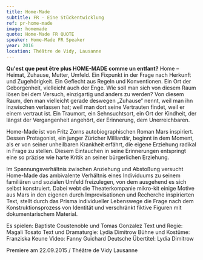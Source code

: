 ```yaml
---
title: Home-Made
subtitle: FR - Eine Stückentwicklung
ref: pr-home-made
image: homemade
quote: Home-Made FR QUOTE
speaker: Home-Made FR Speaker
year: 2016
location: Théâtre de Vidy, Lausanne
---
```


**Qu'est que peut être plus HOME-MADE comme un entfant?**
Home – Heimat, Zuhause, Mutter, Umfeld.
Ein Fixpunkt in der Frage nach Herkunft und Zugehörigkeit.
Ein Geflecht aus Regeln und Konventionen.
Ein Ort der Geborgenheit, vielleicht auch der Enge.
Wie soll man sich von diesem Raum lösen bei dem Versuch, einzigartig und anders zu werden?
Von diesem Raum, den man vielleicht gerade deswegen „Zuhause“ nennt, weil man ihn inzwischen verlassen hat; weil man dort seine Vertrauten findet, weil er einem vertraut ist.
Ein Traumort, ein Sehnsuchtsort, ein Ort der Kindheit, der längst der Vergangenheit angehört, der Erinnerung, dem Unerreichbaren.

Home-Made ist von Fritz Zorns autobiographischen Roman Mars inspiriert.
Dessen Protagonist, ein junger Züricher Milliardär, beginnt in dem Moment, als er von seiner unheilbaren Krankheit erfährt, die eigene Erziehung radikal in Frage zu stellen.
Diesem Eintauchen in seine Erinnerungen entspringt eine so präzise wie harte Kritik an seiner bürgerlichen Erziehung.

Im Spannungsverhältnis zwischen Anziehung und Abstoßung versucht Home-Made das ambivalente Verhältnis eines Individuums zu seinem familiären und sozialen Umfeld freizulegen, von dem ausgehend es sich selbst konstruiert.
Dabei webt die Theaterkompanie mikro-kit einige Motive aus Mars in den eigenen durch Improvisationen und Recherche inspirierten Text, stellt durch das Prisma individueller Lebenswege die Frage nach dem Konstruktionsprozess von Identität und verschränkt fiktive Figuren mit dokumentarischem Material.

Es spielen: Baptiste Coustenoble und Tomas Gonzalez
Text und Regie: Magali Tosato
Text und Dramaturgie: Lydia Dimitrow
Bühne und Kostüme: Franziska Keune
Video: Fanny Guichard
Deutsche Übertitel: Lydia Dimitrow

Premiere am 22.09.2015 / Théâtre de Vidy Lausanne
